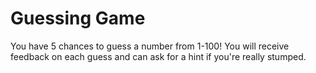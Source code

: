# Guessing Game

You have 5 chances to guess a number from 1-100! You will receive feedback on each guess and can ask for a hint if you're really stumped.
